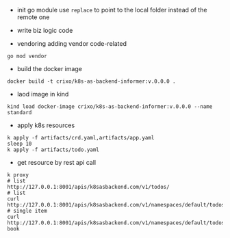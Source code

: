 - init go module
use ```replace``` to point to the local folder instead of the remote one

- write biz logic code

- vendoring adding vendor code-related
```
go mod vendor
```

- build the docker image
```
docker build -t crixo/k8s-as-backend-informer:v.0.0.0 .
```

- laod image in kind
```
kind load docker-image crixo/k8s-as-backend-informer:v.0.0.0 --name standard
```

- apply k8s resources
```
k apply -f artifacts/crd.yaml,artifacts/app.yaml
sleep 10
k apply -f artifacts/todo.yaml  
```

- get resource by rest api call
```
k proxy
# list
http://127.0.0.1:8001/apis/k8sasbackend.com/v1/todos/
# list
curl http://127.0.0.1:8001/apis/k8sasbackend.com/v1/namespaces/default/todos
# single item
curl http://127.0.0.1:8001/apis/k8sasbackend.com/v1/namespaces/default/todos/buy-book
```